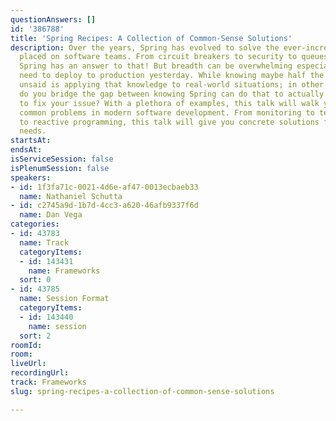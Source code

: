 ```yaml
---
questionAnswers: []
id: '386788'
title: 'Spring Recipes: A Collection of Common-Sense Solutions'
description: Over the years, Spring has evolved to solve the ever-increasing demands
  placed on software teams. From circuit breakers to security to queues to Kubernetes,
  Spring has an answer to that! But breadth can be overwhelming especially when you
  need to deploy to production yesterday. While knowing maybe half the battle, left
  unsaid is applying that knowledge to real-world situations; in other words, how
  do you bridge the gap between knowing Spring can do that to actually using Spring
  to fix your issue? With a plethora of examples, this talk will walk you through
  common problems in modern software development. From monitoring to testing to messaging
  to reactive programming, this talk will give you concrete solutions for your day-to-day
  needs.
startsAt: 
endsAt: 
isServiceSession: false
isPlenumSession: false
speakers:
- id: 1f3fa71c-0021-4d6e-af47-0013ecbaeb33
  name: Nathaniel Schutta
- id: c2745a9d-1b7d-4cc3-a620-46afb9337f6d
  name: Dan Vega
categories:
- id: 43783
  name: Track
  categoryItems:
  - id: 143431
    name: Frameworks
  sort: 0
- id: 43785
  name: Session Format
  categoryItems:
  - id: 143440
    name: session
  sort: 2
roomId: 
room: 
liveUrl: 
recordingUrl: 
track: Frameworks
slug: spring-recipes-a-collection-of-common-sense-solutions

---
```

